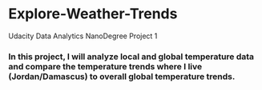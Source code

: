 # Explore-Weather-Trends
Udacity Data Analytics NanoDegree Project 1

### In this project, I will analyze local and global temperature data and compare the temperature trends where I live (Jordan/Damascus) to overall global temperature trends.
